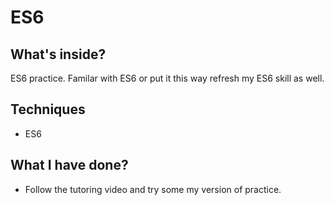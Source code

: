 # ES6

## What's inside?

ES6 practice.
Familar with ES6 or put it this way refresh my ES6 skill as well.

## Techniques

- ES6

## What I have done?

- Follow the tutoring video and try some my version of practice.

